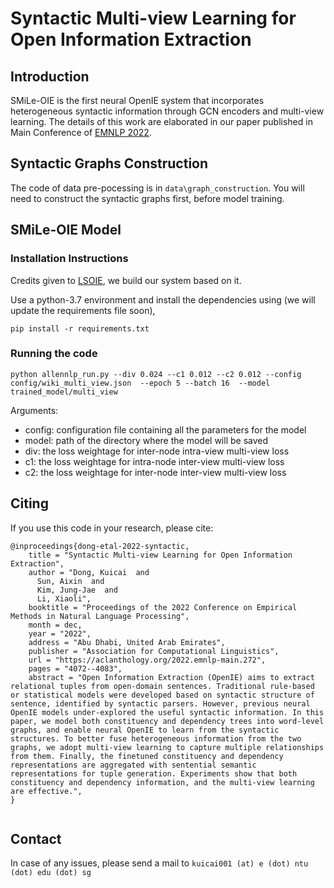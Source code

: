 # Syntactic Multi-view Learning for Open Information Extraction

## Introduction
SMiLe-OIE is the first neural OpenIE system that incorporates heterogeneous syntactic information through GCN encoders and multi-view learning. The details of this work are elaborated in our paper published in Main Conference of [EMNLP 2022](https://aclanthology.org/2022.emnlp-main.272/).

## Syntactic Graphs Construction
The code of data pre-pocessing is in 
```data\graph_construction```.
You will need to construct the syntactic graphs first, before model training.

## SMiLe-OIE Model
### Installation Instructions
Credits given to [LSOIE](https://github.com/Jacobsolawetz/large-scale-oie), we build our system based on it.

Use a python-3.7 environment and install the dependencies using (we will update the requirements file soon),
```
pip install -r requirements.txt
```

### Running the code

```
python allennlp_run.py --div 0.024 --c1 0.012 --c2 0.012 --config config/wiki_multi_view.json  --epoch 5 --batch 16  --model trained_model/multi_view
```
Arguments:
- config: configuration file containing all the parameters for the model
- model:  path of the directory where the model will be saved
- div:  the loss weightage for inter-node intra-view multi-view loss
- c1:  the loss weightage for intra-node inter-view multi-view loss
- c2:  the loss weightage for inter-node inter-view multi-view loss


## Citing
If you use this code in your research, please cite:

```
@inproceedings{dong-etal-2022-syntactic,
    title = "Syntactic Multi-view Learning for Open Information Extraction",
    author = "Dong, Kuicai  and
      Sun, Aixin  and
      Kim, Jung-Jae  and
      Li, Xiaoli",
    booktitle = "Proceedings of the 2022 Conference on Empirical Methods in Natural Language Processing",
    month = dec,
    year = "2022",
    address = "Abu Dhabi, United Arab Emirates",
    publisher = "Association for Computational Linguistics",
    url = "https://aclanthology.org/2022.emnlp-main.272",
    pages = "4072--4083",
    abstract = "Open Information Extraction (OpenIE) aims to extract relational tuples from open-domain sentences. Traditional rule-based or statistical models were developed based on syntactic structure of sentence, identified by syntactic parsers. However, previous neural OpenIE models under-explored the useful syntactic information. In this paper, we model both constituency and dependency trees into word-level graphs, and enable neural OpenIE to learn from the syntactic structures. To better fuse heterogeneous information from the two graphs, we adopt multi-view learning to capture multiple relationships from them. Finally, the finetuned constituency and dependency representations are aggregated with sentential semantic representations for tuple generation. Experiments show that both constituency and dependency information, and the multi-view learning are effective.",
}


```

## Contact
In case of any issues, please send a mail to
```kuicai001 (at) e (dot) ntu (dot) edu (dot) sg```
